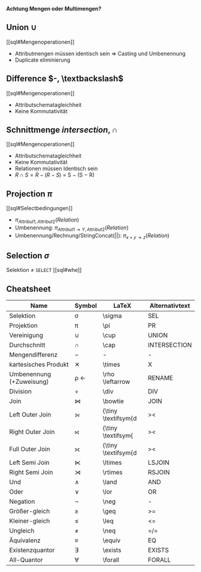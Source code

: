 **Achtung Mengen oder Multimengen?**

## Union $\cup$
[[sql#Mengenoperationen]]
- Attributmengen müssen identisch sein => Casting und Umbenennung
- Duplicate eliminierung

## Difference $-, \textbackslash$
[[sql#Mengenoperationen]]
- Attributschematagleichheit
- Keine Kommutativität

## Schnittmenge $intersection, \cap$
[[sql#Mengenoperationen]]
- Attributschematagleichheit
- Keine Kommutativität
- Relationen müssen Identisch sein
- $R \cap S = R − (R − S)$ = S − (S − R)

## Projection $\pi$
[[sql#Selectbedingungen]]
- $\pi_{Attribut1, Attribut2}(Relation)$
- Umbenennung: $\pi_{Attribut1\rightarrow Y, Attribut2}(Relation)$
- Umbenennung/Rechnung/StringConcat($||$): $\pi_{x+y\rightarrow z}(Relation)$

## Selection $\sigma$
Selektion $\neq$ ``SELECT``
[[sql#whe]]


## Cheatsheet
| Name                     | Symbol            | LaTeX                            | Alternativtext |
|--------------------------|-------------------|----------------------------------|----------------|
| Selektion                | &#x03c3;          | \sigma                           | SEL            |
| Projektion               | &#x03c0;          | \pi                              | PR             |
| Vereinigung              | &cup;             | \cup                             | UNION          |
| Durchschnitt             | &cap;             | \cap                             | INTERSECTION   |
| Mengendifferenz          | &#x2212;          | -                                | -              |
| kartesisches Produkt     | &#x2715;          | \times                            | X              |
| Umbenennung (+Zuweisung) | &#x03c1; &#x2190; | \rho \leftarrow                  | RENAME         |
| Division                 | &divide;          | \div                             | DIV            |
| Join                     | &#x22c8;          | \bowtie                          | JOIN           |
| Left Outer Join          | &#x27d5;          | {\tiny \textifsym{d|&gt;&lt;|}}  | LOJOIN         |
| Right Outer Join         | &#x27d6;          | {\tiny \textifsym{|&gt;&lt;|d}}  | ROJOIN         |
| Full Outer Join          | &#x27d7;          | {\tiny \textifsym{d|&gt;&lt;|d}} | FOJOIN         |
| Left Semi Join           | &#x22c9;          | \ltimes                          | LSJOIN         |
| Right Semi Join          | &#x22ca;          | \rtimes                          | RSJOIN         |
| Und                      | &#x2227;          | \land                            | AND            |
| Oder                     | &#x2228;          | \lor                             | OR             |
| Negation                 | &not;             | \neg                             | -              |
| Gr&ouml;&szlig;er-gleich | &#x2265;          | \geq                             | &gt;=          |
| Kleiner-gleich           | &#x2264;          | \leq                             | &lt;=          |
| Ungleich                 | &#x2260;          | \neq                             | =/=            |
| &Auml;quivalenz          | &#x2261;          | \equiv                           | EQ             |
| Existenzquantor          | &#x2203;          | \exists                          | EXISTS         |
| All-Quantor              | &#x2200;          | \forall                          | FORALL         |






